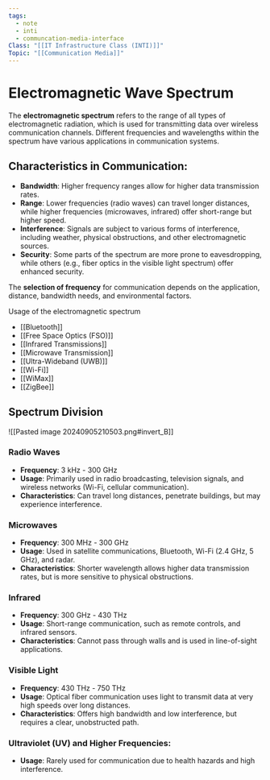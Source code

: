 ```yaml
---
tags:
  - note
  - inti
  - communcation-media-interface
Class: "[[IT Infrastructure Class (INTI)]]"
Topic: "[[Communication Media]]"
---
```


# Electromagnetic Wave Spectrum
The **electromagnetic spectrum** refers to the range of all types of electromagnetic radiation, which is used for transmitting data over wireless communication channels. Different frequencies and wavelengths within the spectrum have various applications in communication systems.

## Characteristics in Communication:
- **Bandwidth**: Higher frequency ranges allow for higher data transmission rates.
- **Range**: Lower frequencies (radio waves) can travel longer distances, while higher frequencies (microwaves, infrared) offer short-range but higher speed.
- **Interference**: Signals are subject to various forms of interference, including weather, physical obstructions, and other electromagnetic sources.
- **Security**: Some parts of the spectrum are more prone to eavesdropping, while others (e.g., fiber optics in the visible light spectrum) offer enhanced security.

The **selection of frequency** for communication depends on the application, distance, bandwidth needs, and environmental factors.

Usage of the electromagnetic spectrum
- [[Bluetooth]]
- [[Free Space Optics (FSO)]]
- [[Infrared Transmissions]]
- [[Microwave Transmission]]
- [[Ultra-Wideband (UWB)]]
- [[Wi-Fi]]
- [[WiMax]]
- [[ZigBee]]


## Spectrum Division

![[Pasted image 20240905210503.png#invert_B]]


### Radio Waves
  - **Frequency**: 3 kHz - 300 GHz
  - **Usage**: Primarily used in radio broadcasting, television signals, and wireless networks (Wi-Fi, cellular communication).
  - **Characteristics**: Can travel long distances, penetrate buildings, but may experience interference.

### Microwaves
  - **Frequency**: 300 MHz - 300 GHz
  - **Usage**: Used in satellite communications, Bluetooth, Wi-Fi (2.4 GHz, 5 GHz), and radar.
  - **Characteristics**: Shorter wavelength allows higher data transmission rates, but is more sensitive to physical obstructions.

### Infrared
  - **Frequency**: 300 GHz - 430 THz
  - **Usage**: Short-range communication, such as remote controls, and infrared sensors.
  - **Characteristics**: Cannot pass through walls and is used in line-of-sight applications.

### Visible Light
  - **Frequency**: 430 THz - 750 THz
  - **Usage**: Optical fiber communication uses light to transmit data at very high speeds over long distances.
  - **Characteristics**: Offers high bandwidth and low interference, but requires a clear, unobstructed path.

### Ultraviolet (UV) and Higher Frequencies:
  - **Usage**: Rarely used for communication due to health hazards and high interference.


